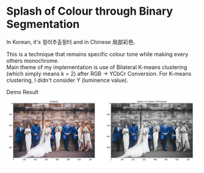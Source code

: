 # Splash of Colour through Binary Segmentation

In Korean, it's 컬러추출필터 and in Chinese 局部彩色. 

This is a technique that remains specific colour tone while making every others monochrome.  
Main theme of my implementation is use of Bilateral K-means clustering (which simply means k = 2) after RGB -> YCbCr Conversion. For K-means clustering, I didn't consider Y (luminence value).
  
Demo Result  
![SoC_Ex_1](https://github.com/koominsoo/Splash_of_Colour/blob/master/result/SoC_example.png)
